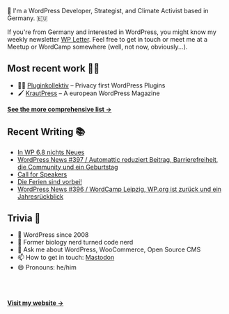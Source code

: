 👋 I'm a WordPress Developer, Strategist, and Climate Activist based in Germany. 🇪🇺

If you're from Germany and interested in WordPress, you might know my weekly newsletter [WP Letter](https://wpletter.de/). Feel free to get in touch or meet me at a Meetup or WordCamp somewhere (well, not now, obviously...).


## Most recent work 👷‍♂️

- 👨‍💻 [Pluginkollektiv](https://github.com/pluginkollektiv) – Privacy first WordPress Plugins
- 🖌️ [KrautPress](https://kraut.press) – A european WordPress Magazine

**[See the more comprehensive list &rarr;](https://simonkraft.com/what-i-do)**


## Recent Writing 📚

<!-- BLOG-POST-LIST:START -->
- [In WP 6.8 nichts Neues](https://www.wppodcast.de/podcast/in-wp-6-8-nichts-neues/)
- [WordPress News #397 / Automattic reduziert Beitrag, Barrierefreiheit, die Community und ein Geburtstag](https://feed.kraut.press/link/14399/16938886/397)
- [Call for Speakers](https://feed.kraut.press/link/23937/16936973/call-for-speakers)
- [Die Ferien sind vorbei!](https://www.wppodcast.de/podcast/die-ferien-sind-vorbei/)
- [WordPress News #396 / WordCamp Leipzig, WP.org ist zurück und ein Jahresrückblick](https://feed.kraut.press/link/14399/16934130/396)
<!-- BLOG-POST-LIST:END -->


## Trivia 🤪

- 👴 WordPress since 2008
- 🌱 Former biology nerd turned code nerd
- 💬 Ask me about WordPress, WooCommerce, Open Source CMS
- 📫 How to get in touch: [Mastodon](https://dewp.space/@simon)
- 😄 Pronouns: he/him

<br/><br/><br/>
**[Visit my website &rarr;](https://simonkraft.com/hi)**
